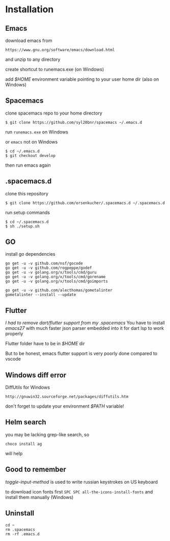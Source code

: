 # Installation

## Emacs
download emacs from
```
https://www.gnu.org/software/emacs/download.html
```
and unzip to any directory

create shortcut to runemacs.exe (on Windows)

add *$HOME* environment variable pointing to your user home dir (also on Windows)
## Spacemacs
clone spacemacs repo to your home directory
```
$ git clone https://github.com/syl20bnr/spacemacs ~/.emacs.d
```
run `runemacs.exe` on Windows

or `emacs` not on Windows
```
$ cd ~/.emacs.d
$ git checkout develop
```
then run emacs again

## .spacemacs.d

clone this repository
```
$ git clone https://github.com/orsenkucher/.spacemacs.d ~/.spacemacs.d
```

run setup commands
```
$ cd ~/.spacemacs.d
$ sh ./setup.sh
```

## GO
install go dependencies
```
go get -u -v github.com/nsf/gocode
go get -u -v github.com/rogpeppe/godef
go get -u -v golang.org/x/tools/cmd/guru
go get -u -v golang.org/x/tools/cmd/gorename
go get -u -v golang.org/x/tools/cmd/goimports

go get -u -v github.com/alecthomas/gometalinter
gometalinter --install --update
```

## Flutter 
*I had to remove dart/flutter support from my .spacemacs*
You have to install *emacs27* with much faster json parser embedded into it for dart lsp to work properly 

Flutter folder have to be in *$HOME* dir

But to be honest, emacs flutter support is very poorly done compared to vscode

## Windows diff error
DiffUtils for Windows
```
http://gnuwin32.sourceforge.net/packages/diffutils.htm
```
don't forget to update your environment *$PATH* variable!

## Helm search
you may be lacking grep-like search, so
```
choco install ag
```
will help

## Good to remember
*toggle-input-method*
is used to write russian keystrokes on US keyboard

to download icon fonts first
`SPC SPC all-the-icons-install-fonts`
and install them manually (Windows)

## Uninstall
```
cd ~
rm .spacemacs
rm -rf .emacs.d
```

